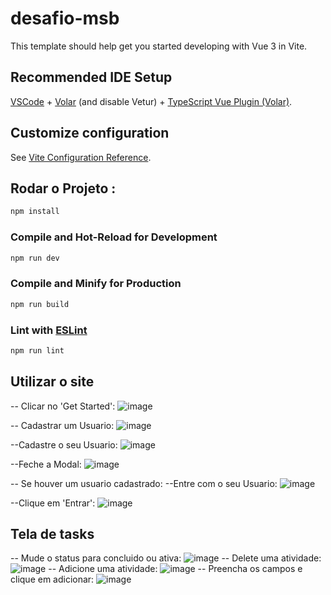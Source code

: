 # desafio-msb

This template should help get you started developing with Vue 3 in Vite.

## Recommended IDE Setup

[VSCode](https://code.visualstudio.com/) + [Volar](https://marketplace.visualstudio.com/items?itemName=Vue.volar) (and disable Vetur) + [TypeScript Vue Plugin (Volar)](https://marketplace.visualstudio.com/items?itemName=Vue.vscode-typescript-vue-plugin).

## Customize configuration

See [Vite Configuration Reference](https://vitejs.dev/config/).

## Rodar o Projeto :

```sh
npm install
```

### Compile and Hot-Reload for Development

```sh
npm run dev
```

### Compile and Minify for Production

```sh
npm run build
```

### Lint with [ESLint](https://eslint.org/)

```sh
npm run lint
```

## Utilizar o site 
-- Clicar no 'Get Started':
![image](https://user-images.githubusercontent.com/99425256/226545328-3db653ab-4f22-482e-8298-8eb25e9a551a.png)

-- Cadastrar um Usuario:
![image](https://user-images.githubusercontent.com/99425256/226545945-cb24c096-5db1-41ee-a502-a612069975f9.png)

  --Cadastre o seu Usuario:
  ![image](https://user-images.githubusercontent.com/99425256/226546090-458912bd-204f-4931-bc3f-cb0d50622a0f.png)
  
  --Feche a Modal: 
  ![image](https://user-images.githubusercontent.com/99425256/226546204-3f522298-f442-4133-9bc1-0b882a019257.png)

-- Se houver um usuario cadastrado: 
  --Entre com o seu Usuario:
   ![image](https://user-images.githubusercontent.com/99425256/226546282-c6d069a3-56a0-41c9-9065-a0dd1d129b72.png)
   
   --Clique em 'Entrar':
   ![image](https://user-images.githubusercontent.com/99425256/226546398-f77b0412-3fb6-4a3e-95d2-113f5bdf1a8e.png)
## Tela de tasks
 -- Mude o status para concluido ou ativa:
  ![image](https://user-images.githubusercontent.com/99425256/226546750-ab8b2f9c-3d05-4197-89d4-221c6814487d.png)
 -- Delete uma atividade:
 ![image](https://user-images.githubusercontent.com/99425256/226546897-55d4c5bb-4256-4b0f-a65d-5788963b43e1.png)
-- Adicione uma atividade: 
![image](https://user-images.githubusercontent.com/99425256/226547597-cd00c8a4-da09-44aa-b1b3-fcabf9657144.png)
-- Preencha os campos e clique em adicionar:
![image](https://user-images.githubusercontent.com/99425256/226547740-fa7b02ab-5cb3-4a13-b29b-c36776338b1c.png)



